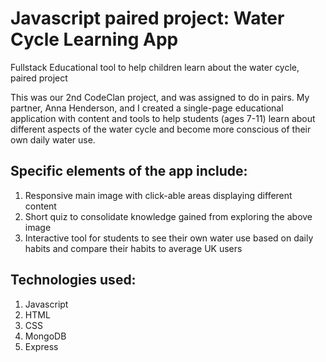 # Javascript paired project: Water Cycle Learning App
Fullstack Educational tool to help children learn about the water cycle, paired project

This was our 2nd CodeClan project, and was assigned to do in pairs. My partner, Anna Henderson, and I created a single-page educational application with content and tools to help students (ages 7-11) learn about different aspects of the water cycle and become more conscious of their own daily water use. 

## Specific elements of the app include:
1. Responsive main image with click-able areas displaying different content
2. Short quiz to consolidate knowledge gained from exploring the above image
3. Interactive tool for students to see their own water use based on daily habits and compare their habits to average UK users

## Technologies used:
1. Javascript
2. HTML
3. CSS
4. MongoDB
5. Express

